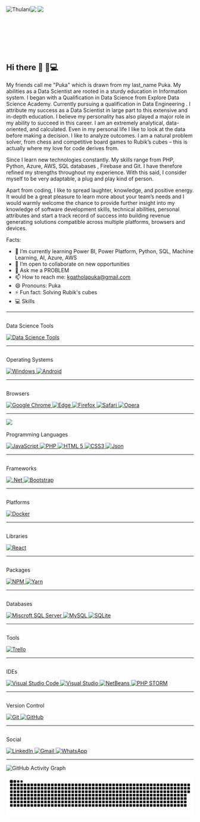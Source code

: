 <img src="https://komarev.com/ghpvc/?username=kgatholapuka&label=Kgathola's+Profile+Views">
<img src="https://github-readme-stats.vercel.app/api?username=kgatholapuka&show_icons=true&theme=github_dark">
<img height="145em" src="https://github-profile-summary-cards.vercel.app/api/cards/profile-details?username=kgatholapuka&theme=github_dark" alt="Thulani" align="left"/>
<br><br><br><br><br><br><br>

## Hi there 👋 🏾‍💻

My friends call me "Puka" which is drawn from my last_name Puka.
My abilities as a Data Scientist are rooted in a sturdy education in Information system.
I began with a Qualification in Data Science from Explore Data Science Academy. 
Currently pursuing a qualification in Data Engineering . 
I attribute my success as a Data Scientist in large part to this extensive and in-depth education. 
I believe my personality has also played a major role in my ability to succeed in this career.
I am an extremely analytical, data-oriented, and calculated. Even in my personal life I like to look at the data before making a decision.
I like to analyze outcomes.
I am a natural problem solver, from chess and competitive board games to
Rubik’s cubes – this is actually where my love for code derives from.

Since I learn new technologies constantly. My skills range from PHP,
Python, Azure, AWS, SQL databases , Firebase and Git.
I have therefore refined my strengths throughout my experience.
With this said, I consider myself to be very adaptable, a plug and play kind of person.

Apart from coding, I like to spread laughter, knowledge, and positive energy.
It would be a great pleasure to learn more about your team’s needs and I
would warmly welcome the chance to provide further insight into my
knowledge of software development skills, technical abilities, personal
attributes and start a track record of success into building revenue generating
solutions compatible across multiple platforms, browsers and devices.

Facts:

- 🌱 I’m currently learning Power BI, Power Platform, Python, SQL, Machine Learning, AI, Azure, AWS
- 👯 I’m open to collaborate on new opportunities
- 💬 Ask me a PROBLEM
- 📫 How to reach me: kgatholapuka@gmail.com
- 😄 Pronouns: Puka 
- ⚡ Fun fact: Solving Rubik's cubes
- 💻 Skills
<hr>
<div class="column">
  <p>Data Science Tools</p>
  <a href="https://pandas.pydata.org/">
    <img src="https://research.aimultiple.com/wp-content/uploads/2018/02/ds_stack_tools.png" alt="Data Science Tools">
  </a>
</div>
<div class="column">
  <hr>
<div class="column">
  <p>Operating Systems</p>
  <a href="https://www.microsoft.com/en-gb/software-download/windows10">
    <img src="https://img.shields.io/badge/Windows-0078D6?style=for-the-badge&logo=windows&logoColor=white" alt="Windows">
  </a>
  </a>
  </a>
  <a href="https://developer.android.com/studio">
    <img src="https://img.shields.io/badge/Android-3DDC84?style=for-the-badge&logo=android&logoColor=white" alt="Android">
  </a>
</div>
<hr>
<div class="column">
  <p>Browsers</p>
  <a href="https://www.google.com/chrome/fast-and-secure/">
    <img src="https://img.shields.io/badge/Google%20Chrome-4285F4?style=for-the-badge&logo=GoogleChrome&logoColor=white" alt="Google Chrome">
  </a>
  <a href="https://www.microsoft.com/en-us/edge">
    <img src="https://img.shields.io/badge/Edge-0078D7?style=for-the-badge&logo=Microsoft-edge&logoColor=white" alt="Edge">
  </a>
  <a href="https://www.mozilla.org/en-US/firefox/new/">
    <img src="https://img.shields.io/badge/Firefox-FF7139?style=for-the-badge&logo=Firefox-Browser&logoColor=white" alt="Firefox">
  </a>
  <a href="https://support.apple.com/downloads/safari">
    <img src="https://img.shields.io/badge/Safari-000000?style=for-the-badge&logo=Safari&logoColor=white" alt="Safari">
  </a>
  <a href="https://www.opera.com/gx">
    <img src="https://img.shields.io/badge/Opera-FF1B2D?style=for-the-badge&logo=Opera&logoColor=white" alt="Opera">
  </a>
</div>
<div class="column">
  <hr>
  <img src="https://github-readme-stats.vercel.app/api/top-langs/?username=kgatholapuka&layout=compact&&langs_count=10)](https://github.com/anuraghazra/github-readme-stats">
  <p>Programming Languages</p>
  <a href="https://www.javascript.com/">
    <img src="https://img.shields.io/badge/javascript-%23323330.svg?style=for-the-badge&logo=javascript&logoColor=%23F7DF1E" alt="JavaScript">
  </a>
  <a href="https://www.php.net/">
    <img src="https://img.shields.io/badge/php-%23777BB4.svg?style=for-the-badge&logo=php&logoColor=white" alt="PHP">
  </a>
  <a href="https://html.com/">
    <img src="https://img.shields.io/badge/html5-%23E34F26.svg?style=for-the-badge&logo=html5&logoColor=white" alt="HTML 5">
  </a>
  <a href="https://www.w3.org/Style/CSS/Overview.en.html">
    <img src="https://img.shields.io/badge/css3-%231572B6.svg?style=for-the-badge&logo=css3&logoColor=white" alt="CSS3">
  </a>
  <a href="https://www.json.org/json-en.html">
    <img src="https://img.shields.io/badge/json-5E5C5C?style=for-the-badge&logo=json&logoColor=white" alt="Json">
  </a>
</div>
<hr>
<div class="column">
  <p>Frameworks</p>
  <a href="https://dotnet.microsoft.com/">
    <img src="https://img.shields.io/badge/.NET-5C2D91?style=for-the-badge&logo=.net&logoColor=white" alt=".Net">
  </a>
  <a href="https://getbootstrap.com/">
  <img src="https://img.shields.io/badge/bootstrap-%23563D7C.svg?style=for-the-badge&logo=bootstrap&logoColor=white" alt="Bootstrap">
  </a>
</div>
<hr>
<div class="column">
  <p>Platforms</p>
  <a href="https://www.docker.com/">
    <img src="https://img.shields.io/badge/docker-%230db7ed.svg?style=for-the-badge&logo=docker&logoColor=white" alt="Docker">
  </a>
</div>
<hr>
<div class="column">
  <p>Libraries</p>
  <a href="https://reactjs.org/">
  <img src="https://img.shields.io/badge/react-%2320232a.svg?style=for-the-badge&logo=react&logoColor=%2361DAFB" alt="React">
  </a>
</div>
<hr>
<div class="column">
  <p>Packages</p>
  <a href="https://www.npmjs.com/">
    <img src="https://img.shields.io/badge/NPM-%23000000.svg?style=for-the-badge&logo=npm&logoColor=white" alt="NPM">
  </a>
  <a href="https://yarnpkg.com/">
    <img src="https://img.shields.io/badge/yarn-%232C8EBB.svg?style=for-the-badge&logo=yarn&logoColor=white" alt="Yarn">
  </a>
</div>
<hr>
<div class="column">
  <p>Databases</p>
  <a href="https://docs.microsoft.com/en-us/sql/ssms/sql-server-management-studio-ssms?view=sql-server-ver15">
  <img src="https://img.shields.io/badge/Microsoft%20SQL%20Sever-CC2927?style=for-the-badge&logo=microsoft%20sql%20server&logoColor=white" alt="Miscroft SQL Server">
  </>
  <a href="https://www.mysql.com/">
    <img src="https://img.shields.io/badge/mysql-%2300f.svg?style=for-the-badge&logo=mysql&logoColor=white" alt="MySQL">
  </a>
  <a href="https://www.sqlite.org/index.html">
    <img src="https://img.shields.io/badge/sqlite-%2307405e.svg?style=for-the-badge&logo=sqlite&logoColor=white" alt="SQLite">
  </a>
  </a>
  </a>
</div>
<hr>
<div class="column">
  <p>Tools</p>
  <a href="https://trello.com/en">
    <img src="https://img.shields.io/badge/Trello-%23026AA7.svg?style=for-the-badge&logo=Trello&logoColor=white" alt="Trello">
  </a>
</div>
<hr>
<div class="column">
  <p>IDEs</p>
  <a href="https://code.visualstudio.com/download">
    <img src="https://img.shields.io/badge/Visual%20Studio%20Code-0078d7.svg?style=for-the-badge&logo=visual-studio-code&logoColor=white" alt="Visual Studio Code">
  </a>
  <a href="https://visualstudio.microsoft.com/downloads/">
    <img src="https://img.shields.io/badge/Visual%20Studio-5C2D91.svg?style=for-the-badge&logo=visual-studio&logoColor=white" alt="Visual Studio">
  </a>
  <a href="https://netbeans.apache.org/download/index.html">
    <img src="https://img.shields.io/badge/NetBeansIDE-1B6AC6.svg?style=for-the-badge&logo=apache-netbeans-ide&logoColor=white" alt="NetBeans">
  </a>
  <a href="https://www.jetbrains.com/phpstorm/download/#section=windows">
    <img src="https://img.shields.io/badge/phpstorm-143?style=for-the-badge&logo=phpstorm&logoColor=black&color=black&labelColor=darkorchid" alt="PHP STORM">
  </a>
 
  </a>
  
  </a>
</div>
<hr>
<div class="column">
  <p>Version Control</p>
  <a href="https://git-scm.com/">
    <img src="https://img.shields.io/badge/git-%23F05033.svg?style=for-the-badge&logo=git&logoColor=white" alt="Git">
  </a>
  <a href="https://github.com/Kgatholapuka">
    <img src="https://img.shields.io/badge/github-%23121011.svg?style=for-the-badge&logo=github&logoColor=white" alt="GitHub">
  </a>
</div>
<hr>
<div class="column">
  <p>Social</p>
  <a href="https:/kgathola-puka-994295226/">
    <img src="https://img.shields.io/badge/linkedin-%230077B5.svg?style=for-the-badge&logo=linkedin&logoColor=white" alt="LinkedIn">
  </a>
  <a href="mailto:kgatholapuka.com">
    <img src="https://img.shields.io/badge/Gmail-D14836?style=for-the-badge&logo=gmail&logoColor=white" alt="Gmail">
  </a>
  <a href="https://wa.me/+27715763427">
    <img src="https://img.shields.io/badge/WhatsApp-25D366?style=for-the-badge&logo=whatsapp&logoColor=white" alt="WhatsApp">
  </a>
</div>

<hr>

![GitHub Activity Graph](https://activity-graph.herokuapp.com/graph?username=kgatholapuka&color=4169e1&line=4169e1&point=4169e1&bg_color=000000&area=true&hide_border=false)

<p align="center">
   <a href="https://github.com/kgatholapuka/kgatholapuka"><img alt="Snake animation" src="https://github.com/mikyll/mikyll/blob/output/github-contribution-grid-snake.svg"/></a>
  </p>
